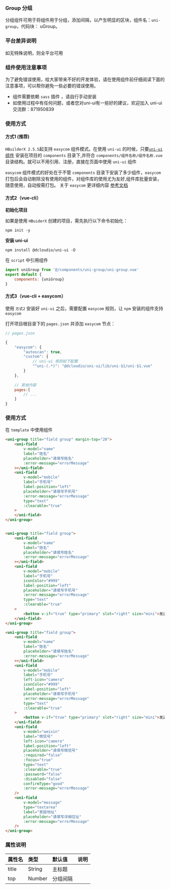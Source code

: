 ### Group 分组

分组组件可用于将组件用于分组，添加间隔，以产生明显的区块，组件名：``uni-group``，代码块： uGroup。

### 平台差异说明

如无特殊说明，则全平台可用

### 组件使用注意事项

为了避免错误使用，给大家带来不好的开发体验，请在使用组件前仔细阅读下面的注意事项，可以帮你避免一些必要的错误使用。

- 组件需要依赖 `sass` 插件 ，请自行手动安装
- 如使用过程中有任何问题，或者您对uni-ui有一些好的建议，欢迎加入 uni-ui 交流群：871950839

### 使用方式

#### 方式1 (推荐)

`HBuilderX 2.5.5`起支持 `easycom` 组件模式。在使用 `uni-ui` 的时候，只要[`uni-ui` 组件](https://ext.dcloud.net.cn/plugin?id=55) 安装在项目的 `components` 目录下,并符合 `components/组件名称/组件名称.vue` 目录结构。就可以不用引用、注册，直接在页面中使用 `uni-ui` 组件

`easycom` 组件模式的好处在于不管 `components` 目录下安装了多少组件，`easycom` 打包后会自动剔除没有使用的组件，对组件库的使用尤为友好,组件库批量安装，随意使用，自动按需打包。 关于 `easycom` 更详细内容 [参考文档](https://uniapp.dcloud.io/collocation/pages?id=easycom)

#### 方式2（vue-cli）

**初始化项目**

如果是使用 `HBuiderX` 创建的项目，需先执行以下命令初始化：

```
npm init -y
```

**安装 uni-ui**

```
npm install @dcloudio/uni-ui -D
```

在 ``script`` 中引用组件

```javascript
import uniGroup from '@/components/uni-group/uni-group.vue'
export default {
    components: {uniGroup}
}
```

#### 方式3（vue-cli + easycom）

使用 `方式2` 安装好 `uni-ui` 之后，需要配置 `easycom` 规则，让 `npm` 安装的组件支持  `easycom`

打开项目根目录下的 `pages.json` 并添加 `easycom` 节点：

```javascript
// pages.json

{
	"easycom": {
		"autoscan": true,
		"custom": {
			// uni-ui 规则如下配置
			"^uni-(.*)": "@dcloudio/uni-ui/lib/uni-$1/uni-$1.vue"
		}
	},
	
	// 其他内容
	pages:[
		// ...
	]
}

```

### 使用方式

在 ``template`` 中使用组件

```html
<uni-group title="field group" margin-top="20">
    <uni-field
        v-model="name"
        label="姓名"
        placeholder="请填写姓名"
        :error-message="errorMessage"
    ></uni-field>
    <uni-field
        v-model="mobile"
        label="手机号"
        label-position="left"
        placeholder="请填写手机号"
        :error-message="errorMessage"
        type="text"
        :clearable="true"
    >
    </uni-field>
</uni-group>


<uni-group title="field group">
    <uni-field
        v-model="name"
        label="姓名"
        placeholder="请填写姓名"
        :error-message="errorMessage"
    ></uni-field>
    <uni-field
        v-model="mobile"
        label="手机号"
        iconColor="#999"
        label-position="left"
        placeholder="请填写手机号"
        :error-message="errorMessage"
        type="text"
        :clearable="true"
    >
        <button v-if="true" type="primary" slot="right" size="mini">发送验证码</button>
    </uni-field>
</uni-group>

<uni-group title="field group">
    <uni-field
        v-model="name"
        label="姓名"
        placeholder="请填写姓名"
        :error-message="errorMessage"
    ></uni-field>
    <uni-field
        v-model="mobile"
        label="手机号"
        left-icon="camera"
        iconColor="#999"
        label-position="left"
        placeholder="请填写手机号"
        :error-message="errorMessage"
        type="text"
        :clearable="true"
    >
        <button v-if="true" type="primary" slot="right" size="mini">发送验证码</button>
    </uni-field>
    <uni-field
        v-model="weixin"
        label="微信号"
        left-icon="camera"
        label-position="left"
        placeholder="请填写微信号"
        :required="false"
        :focus="true"
        type="text"
        :clearable="true"
        :password="false" 
        :disabled="false"
        confirmType="good"
        :error-message="errorMessage" 
    />
    <uni-field
        v-model="message"
        type="textarea"
        label="家庭地址"
        placeholder="请填写详细住址"
        :error-message="errorMessage" 
    />
</uni-group>
```

### 属性说明

属性名|类型|默认值|说明
:-|:-|:-|:-
title|String|主标题|
top|Number|分组间隔|

